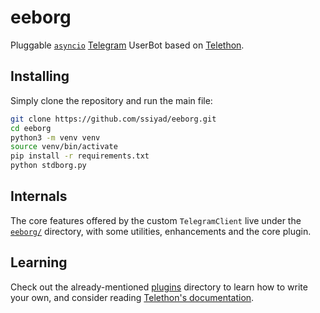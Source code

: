 # eeborg

Pluggable [``asyncio``](https://docs.python.org/3/library/asyncio.html)
[Telegram](https://telegram.org) UserBot based on
[Telethon](https://github.com/LonamiWebs/Telethon).

## Installing

Simply clone the repository and run the main file:
```sh
git clone https://github.com/ssiyad/eeborg.git
cd eeborg
python3 -m venv venv
source venv/bin/activate
pip install -r requirements.txt
python stdborg.py
```

## Internals

The core features offered by the custom `TelegramClient` live under the
[`eeborg/`](https://github.com/ssiyad/eeborg/tree/master/eeborg)
directory, with some utilities, enhancements and the core plugin.

## Learning

Check out the already-mentioned
[plugins](https://github.com/ssiyad/eeborg/tree/master/stdplugins)
directory to learn how to write your own, and consider reading
[Telethon's documentation](http://telethon.readthedocs.io/).

